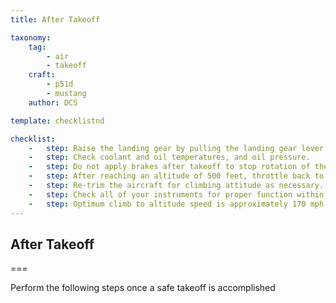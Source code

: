```yaml
---
title: After Takeoff 

taxonomy:
    tag:
        - air
        - takeoff
    craft:
        - p51d
        - mustang
    author: DCS

template: checklistnd

checklist:
    -   step: Raise the landing gear by pulling the landing gear lever inward and up. Be sure the lever catches in the up position. In a minimum-run takeoff, raise the flaps when altitude is at least 200 feet, a sufficient airspeed has been attained and all obstacles have been cleared.
    -   step: Check coolant and oil temperatures, and oil pressure. 
    -   step: Do not apply brakes after takeoff to stop rotation of the wheels to prevent the brake disks from seizing. 
    -   step: After reaching an altitude of 500 feet, throttle back to 46” of manifold at 2700 RPM.
    -   step: Re-trim the aircraft for climbing attitude as necessary.
    -   step: Check all of your instruments for proper function within normal parameters. In doing so, be sure to check the ammeter indicator showing proper charging from the generator. Immediately after takeoff, the rate of charge should not exceed 100 amps, dropping back to the normal 50 amps or less after 5 minutes of operation. If the charge does not reduce, turn the generator disconnect switch to OFF and return to the airfield. Also check the hydraulic pressure to read approximately 1000 PSI after the landing gear has been retracted. 
    -   step: Optimum climb to altitude speed is approximately 170 mph. 
---
```


## After Takeoff  

===

Perform the following steps once a safe takeoff is accomplished
